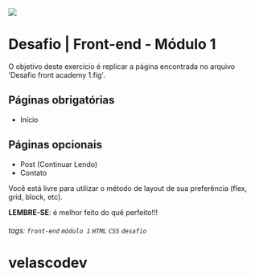 ![](https://i.imgur.com/xG74tOh.png)

# Desafio | Front-end - Módulo 1

O objetivo deste exercício é replicar a página encontrada no arquivo 'Desafio front academy 1.fig'.

## Páginas obrigatórias
 - Início

## Páginas opcionais
 - Post (Continuar Lendo)
 - Contato

Você está livre para utilizar o método de layout de sua preferência (flex, grid, block, etc).

**LEMBRE-SE**: é melhor feito do quê perfeito!!!



###### tags: `front-end` `módulo 1` `HTML` `CSS` `desafio`
# velascodev
